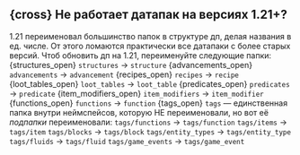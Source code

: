 ## {cross} Не работает датапак на версиях 1.21+?
1.21 переименовал большинство папок в структуре дп, делая названия в ед. числе. От этого ломаются практически все датапаки с более старых версий. Чтоб обновить дп на 1.21, переименуйте следующие папки:
{structures_open} `structures` → `structure`
{advancements_open} `advancements` → `advancement`
{recipes_open} `recipes` → `recipe`
{loot_tables_open} `loot_tables` → `loot_table`
{predicates_open} `predicates` → `predicate`
{item_modifiers_open} `item_modifiers` → `item_modifier`
{functions_open} `functions` → `function`
{tags_open} `tags` — единственная папка внутри неймспейсов, которую НЕ переименовали, но вот её *подпапки* переименовали:
`tags/functions` → `tags/function`
`tags/items` → `tags/item`
`tags/blocks` → `tags/block`
`tags/entity_types` → `tags/entity_type`
`tags/fluids` → `tags/fluid`
`tags/game_events` → `tags/game_event`